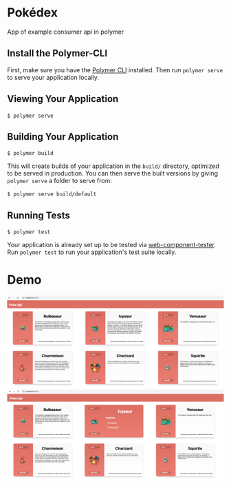 # Pokédex

App of example consumer api in polymer

## Install the Polymer-CLI

First, make sure you have the [Polymer CLI](https://www.npmjs.com/package/polymer-cli) installed. Then run `polymer serve` to serve your application locally.

## Viewing Your Application

```
$ polymer serve
```

## Building Your Application

```
$ polymer build
```

This will create builds of your application in the `build/` directory, optimized to be served in production. You can then serve the built versions by giving `polymer serve` a folder to serve from:

```
$ polymer serve build/default
```

## Running Tests

```
$ polymer test
```

Your application is already set up to be tested via [web-component-tester](https://github.com/Polymer/web-component-tester). Run `polymer test` to run your application's test suite locally.

# Demo

![alt text](https://github.com/VictorHugoAguilar/polymer-pokeapi/blob/main/assets/demo/app_index.png?raw=true)
![alt text](https://github.com/VictorHugoAguilar/polymer-pokeapi/blob/main/assets/demo/app_index_show.png?raw=true)
